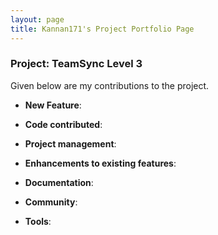 ```yaml
---
layout: page
title: Kannan171's Project Portfolio Page
---
```


### Project: TeamSync Level 3


Given below are my contributions to the project.


* **New Feature**:

* **Code contributed**:

* **Project management**:

* **Enhancements to existing features**:

* **Documentation**:

* **Community**:

* **Tools**:

